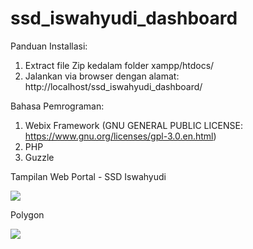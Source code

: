 # ssd_iswahyudi_dashboard

Panduan Installasi:
1. Extract file Zip kedalam folder xampp/htdocs/
2. Jalankan via browser dengan alamat: http://localhost/ssd_iswahyudi_dashboard/

Bahasa Pemrograman:
1. Webix Framework (GNU GENERAL PUBLIC LICENSE:  https://www.gnu.org/licenses/gpl-3.0.en.html)
2. PHP
3. Guzzle

Tampilan Web Portal - SSD Iswahyudi

<img src="https://raw.githubusercontent.com/iswahyud/ssd_iswahyudi_dashbord/main/screenshot_web_portal_maps.png">

Polygon

<img src="https://raw.githubusercontent.com/iswahyud/ssd_iswahyudi_dashbord/main/screenshot_web_portal_polygon.png">
